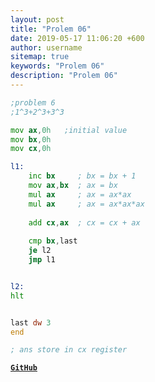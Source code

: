 ```yaml
---
layout: post
title: "Prolem 06"
date: 2019-05-17 11:06:20 +600
author: username
sitemap: true
keywords: "Prolem 06"
description: "Prolem 06"
---
```


```asm
;problem 6
;1^3+2^3+3^3

mov ax,0h   ;initial value
mov bx,0h
mov cx,0h

l1:
    inc bx     ; bx = bx + 1
    mov ax,bx  ; ax = bx
    mul ax     ; ax = ax*ax
    mul ax     ; ax = ax*ax*ax
    
    add cx,ax  ; cx = cx + ax
    
    cmp bx,last
    je l2
    jmp l1


l2:
hlt


last dw 3
end

; ans store in cx register
```


[**`GitHub`**](https://github.com/mortuzahossain/assembly/tree/master)
